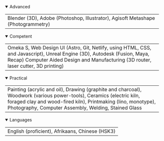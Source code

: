 <details open>
  <summary>Advanced</summary> 
  <table style="table-layout: fixed; width: 100%;">
<tr>  
<td>  
    Blender (3D), 
Adobe (Photoshop, Illustrator),
Agisoft Metashape (Photogrammetry)
</td>
</tr> 
</table>
</details>

<details open>
  <summary>Competent</summary>
  <table style="table-layout: fixed; width: 100%;">
<tr>    
<td>
    Omeka S, Web Design UI 
(Astro, Git, Netlify, using HTML, CSS, and Javascript),
Unreal Engine (3D), Autodesk (Fusion, Maya, Recap)
Computer Aided Design and Manufacturing 
(3D router, laser cutter, 3D  printing) 
</td>
</tr> 
</table>
</details>

<details open>
  <summary>Practical</summary>
  <table style="table-layout: fixed; width: 100%;">
<tr> 
<td>   
   Painting (acrylic and oil), Drawing (graphite and charcoal),
   Woodwork (various power-tools), Ceramics (electric kiln,
   foraged clay and wood-fired kiln), Printmaking (lino, monotype),
   Photography, Computer Assembly, Welding, Stained Glass
</td>
</tr> 
</table>
</details>

<details open>
  <summary>Languages</summary>
  <table style="table-layout: fixed; width: 100%;">
<tr>  
<td>  
English (proficient), Afrikaans, Chinese (HSK3)
</td>
</tr> 
</table>
</details>
